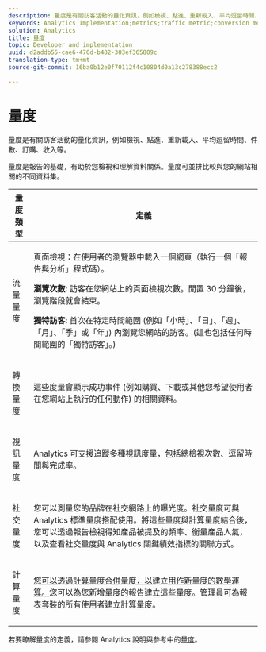 ```yaml
---
description: 量度是有關訪客活動的量化資訊，例如檢視、點進、重新載入、平均逗留時間、件數、訂購、收入等。
keywords: Analytics Implementation;metrics;traffic metric;conversion metric;video metric;social metric;calculated metric;page view;visit;unique visitor
solution: Analytics
title: 量度
topic: Developer and implementation
uuid: d2addb55-cae6-470d-b482-303ef365809c
translation-type: tm+mt
source-git-commit: 16ba0b12e0f70112f4c10804d0a13c278388ecc2

---
```



# 量度

量度是有關訪客活動的量化資訊，例如檢視、點進、重新載入、平均逗留時間、件數、訂購、收入等。

量度是報告的基礎，有助於您檢視和理解資料關係。量度可並排比較與您的網站相關的不同資料集。

<table id="table_2FA18126829241DE897CFCE9BAE9F4AD"> 
 <thead> 
  <tr> 
   <th colname="col1" class="entry"> 量度類型 </th> 
   <th colname="col2" class="entry"> 定義 </th> 
  </tr> 
 </thead>
 <tbody> 
  <tr> 
   <td colname="col1"> <p>流量量度 </p> </td> 
   <td colname="col2"> <p> <b></b> 頁面檢視：在使用者的瀏覽器中載入一個網頁（執行一個「報告與分析」程式碼）。 </p> <p> <b>瀏覽次數:</b> 訪客在您網站上的頁面檢視次數。閒置 30 分鐘後，瀏覽階段就會結束。 </p> <p> <b>獨特訪客:</b> 首次在特定時間範圍 (例如「小時」、「日」、「週」、「月」、「季」或「年」) 內瀏覽您網站的訪客。(這也包括任何時間範圍的「獨特訪客」。) </p> </td> 
  </tr> 
  <tr> 
   <td colname="col1"> <p>轉換量度 </p> </td> 
   <td colname="col2"> <p> 這些度量會顯示成功事件 (例如購買、下載或其他您希望使用者在您網站上執行的任何動作) 的相關資料。 </p> </td> 
  </tr> 
  <tr> 
   <td colname="col1"> <p>視訊量度 </p> </td> 
   <td colname="col2"> <p>Analytics 可支援追蹤多種視訊度量，包括總檢視次數、逗留時間與完成率。 </p> </td> 
  </tr> 
  <tr> 
   <td colname="col1"> <p>社交量度 </p> </td> 
   <td colname="col2"> <p> 您可以測量您的品牌在社交網路上的曝光度。社交量度可與 Analytics 標準量度搭配使用。將這些量度與計算量度結合後，您可以透過報告檢視得知產品被提及的頻率、衡量產品人氣，以及查看社交量度與 Analytics 關鍵績效指標的關聯方式。 </p> </td> 
  </tr> 
  <tr> 
   <td colname="col1"> <p>計算量度 </p> </td> 
   <td colname="col2"> <p><a href="https://marketing.adobe.com/resources/help/en_US/reference/calculated_metric.html">您可以透過計算量度合併量度，以建立用作新量度的數學運算。</a>您可以為您新增量度的報告建立這些量度。管理員可為報表套裝的所有使用者建立計算量度。 </p> </td> 
  </tr> 
 </tbody> 
</table>

若要瞭解量度的定義，請參閱 Analytics 說明與參考中的[量度](https://marketing.adobe.com/resources/help/en_US/reference/metrics.html)。
